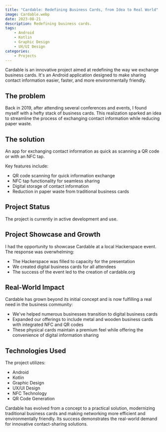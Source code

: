 ```yaml
---
title: "Cardable: Redefining Business Cards, from Idea to Real World"
image: Cardable.webp
date: 2023-08-21
description: Redefining business cards.
tags:
    - Android
    - Kotlin
    - Graphic Design
    - UX/UI Design
categories:
    - Projects
---
```



Cardable is an innovative project aimed at redefining the way we exchange business cards. It's an Android application designed to make sharing contact information easier, faster, and more environmentally friendly.

## The problem

Back in 2019, after attending several conferences and events, I found myself with a hefty stack of business cards. This realization sparked an idea to streamline the process of exchanging contact information while reducing paper waste.

## The solution

An app for exchanging contact information as quick as scanning a QR code or with an NFC tap.

Key features include:
- QR code scanning for quick information exchange
- NFC tap functionality for seamless sharing
- Digital storage of contact information
- Reduction in paper waste from traditional business cards

## Project Status

The project is currently in active development and use.

## Project Showcase and Growth

I had the opportunity to showcase Cardable at a local Hackerspace event. The response was overwhelming:

- The Hackerspace was filled to capacity for the presentation
- We created digital business cards for all attendees
- The success of the event led to the creation of cardable.org

## Real-World Impact

Cardable has grown beyond its initial concept and is now fulfilling a real need in the business community:

- We've helped numerous businesses transition to digital business cards
- Expanded our offerings to include metal and wooden business cards with integrated NFC and QR codes
- These physical cards maintain a premium feel while offering the convenience of digital information sharing

## Technologies Used

The project utilizes:
- Android
- Kotlin
- Graphic Design
- UX/UI Design
- NFC Technology
- QR Code Generation

Cardable has evolved from a concept to a practical solution, modernizing traditional business cards and making networking more efficient and environmentally friendly. Its success demonstrates the real-world demand for innovative contact-sharing solutions.
